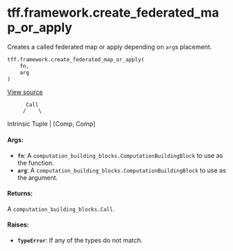 <div itemscope itemtype="http://developers.google.com/ReferenceObject">
<meta itemprop="name" content="tff.framework.create_federated_map_or_apply" />
<meta itemprop="path" content="Stable" />
</div>

# tff.framework.create_federated_map_or_apply

Creates a called federated map or apply depending on `arg`s placement.

```python
tff.framework.create_federated_map_or_apply(
    fn,
    arg
)
```

<a target="_blank" href="http://github.com/tensorflow/federated/tree/master/tensorflow_federated/python/core/impl/computation_constructing_utils.py">View
source</a>

<!-- Placeholder for "Used in" -->

          Call
         /    \

Intrinsic Tuple | [Comp, Comp]

#### Args:

*   <b>`fn`</b>: A `computation_building_blocks.ComputationBuildingBlock` to use
    as the function.
*   <b>`arg`</b>: A `computation_building_blocks.ComputationBuildingBlock` to
    use as the argument.

#### Returns:

A `computation_building_blocks.Call`.

#### Raises:

*   <b>`TypeError`</b>: If any of the types do not match.
